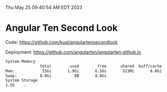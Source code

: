 Thu May 25 09:40:54 AM EDT 2023

# Angular Ten Second Look

Code: https://github.com/kusl/angulartensecondlook

Deployment: https://github.com/angularten/angularten.github.io

```bash
System Memory
               total        used        free      shared  buff/cache   available
Mem:            15Gi       1.9Gi       6.5Gi       523Mi       6.8Gi        12Gi
Swap:          8.0Gi          0B       8.0Gi
System Storage
1.5G	.
```
```bash
